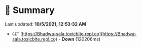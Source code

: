 # 📖 Summary
Last updated: **10/5/2021, 12:53:32 AM**

- `GET` [https://Bhadwa-sala.toxicblte.repl.co](https://Bhadwa-sala.toxicblte.repl.co) - **Down** (120206ms)
